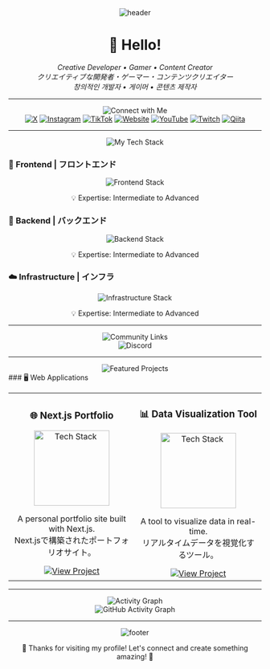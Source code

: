 <div align="center">
  <img src="https://capsule-render.vercel.app/api?type=waving&color=0:3E92CC,100:53EBD3&height=250&section=header&text=Welcome!&fontSize=50&fontColor=FFFFFF&fontAlignY=40&desc=ivuruGG's%20World%20of%20Code&descAlign=60&descAlignY=60&animation=fadeIn" alt="header" />
</div>

<h1 align="center">👋 Hello! </h1>
<p align="center">
  <em>Creative Developer • Gamer • Content Creator</em><br>
  <em>クリエイティブな開発者・ゲーマー・コンテンツクリエイター</em><br>
  <em>창의적인 개발자 • 게이머 • 콘텐츠 제작자</em>
</p>

---

<div align="center">
  <img src="https://capsule-render.vercel.app/api?type=rect&color=gradient&text=🌐%20Connect%20with%20Me%20|%20私とつながりましょう%20|%20연락해주세요&fontSize=30&fontColor=FFFFFF&animation=fadeIn" alt="Connect with Me" />
</div>
<div align="center">
  <a href="https://x.com/ivurugg"><img src="https://img.shields.io/badge/X-%231DA1F2.svg?style=for-the-badge&logo=x&logoColor=white" alt="X" /></a>
  <a href="https://www.instagram.com/ivurugg/"><img src="https://img.shields.io/badge/Instagram-%23E4405F.svg?style=for-the-badge&logo=instagram&logoColor=white" alt="Instagram" /></a>
  <a href="https://www.tiktok.com/@ivurugg"><img src="https://img.shields.io/badge/TikTok-%23000000.svg?style=for-the-badge&logo=tiktok&logoColor=white" alt="TikTok" /></a>
  <a href="https://yourwebsite.com"><img src="https://img.shields.io/badge/Website-%23000000.svg?style=for-the-badge&logo=internet-explorer&logoColor=white" alt="Website" /></a>
  <a href="https://www.youtube.com/channel/UCClGQH-Q0HXHfWLZboGUX0Q"><img src="https://img.shields.io/badge/YouTube-%23FF0000.svg?style=for-the-badge&logo=youtube&logoColor=white" alt="YouTube" /></a>
  <a href="https://www.twitch.tv/ivurugg"><img src="https://img.shields.io/badge/Twitch-%239146FF.svg?style=for-the-badge&logo=twitch&logoColor=white" alt="Twitch" /></a>
  <a href="https://qiita.com/ivuruDev"><img src="https://img.shields.io/badge/Qiita-55C500.svg?style=for-the-badge&logo=qiita&logoColor=white" alt="Qiita" /></a>
</div>

---

<div align="center">
  <img src="https://capsule-render.vercel.app/api?type=rect&color=gradient&text=🛠️%20My%20Tech%20Stack%20|%20技術スタック%20|%20기술%20스택&fontSize=30&fontColor=FFFFFF&animation=fadeIn" alt="My Tech Stack" />
</div>

### 🌟 Frontend | フロントエンド
<div align="center">
  <img src="https://skillicons.dev/icons?i=html,css,js,ts,react,nextjs&perline=6" alt="Frontend Stack" />
  <p>💡 Expertise: Intermediate to Advanced</p>
</div>

### 🔧 Backend | バックエンド
<div align="center">
  <img src="https://skillicons.dev/icons?i=nodejs,php,java,python,django,sql,go&perline=6" alt="Backend Stack" />
  <p>💡 Expertise: Intermediate to Advanced</p>
</div>

### ☁️ Infrastructure | インフラ
<div align="center">
  <img src="https://skillicons.dev/icons?i=aws,docker,postgres,oracle,linux&perline=6" alt="Infrastructure Stack" />
  <p>💡 Expertise: Intermediate to Advanced</p>
</div>

---

<div align="center">
  <img src="https://capsule-render.vercel.app/api?type=rect&color=gradient&text=🔥%20Community%20Links%20|%20コミュニティリンク%20|%20커뮤니티%20링크&fontSize=30&fontColor=FFFFFF&animation=fadeIn" alt="Community Links" />
</div>
<div align="center">
  <a href="https://discord.gg/gnm7Uk4gfZ" style="text-decoration:none;">
    <img src="https://img.shields.io/badge/Join%20on%20Discord-%235865F2.svg?style=for-the-badge&logo=discord&logoColor=white" alt="Discord" />
  </a>
</div>

---

<div align="center">
  <img src="https://capsule-render.vercel.app/api?type=rect&color=gradient&text=🚀%20Featured%20Projects%20|%20主要なプロジェクト%20|%20주요%20프로젝트&fontSize=30&fontColor=FFFFFF&animation=fadeIn" alt="Featured Projects" />
</div>
### 🖥️ Web Applications
<div align="center">
  <table>
    <tr>
      <td align="center" width="50%">
        <h3>🌐 Next.js Portfolio</h3>
        <p><img src="https://skillicons.dev/icons?i=nextjs,react,js" alt="Tech Stack" width="150" /></p>
        <p>A personal portfolio site built with Next.js.<br>Next.jsで構築されたポートフォリオサイト。</p>
        <a href="https://github.com/ivurugg/project1"><img src="https://img.shields.io/badge/View%20Project-blue?style=flat-square&logo=github" alt="View Project" /></a>
      </td>
      <td align="center" width="50%">
        <h3>📊 Data Visualization Tool</h3>
        <p><img src="https://skillicons.dev/icons?i=python,js" alt="Tech Stack" width="150" /></p>
        <p>A tool to visualize data in real-time.<br>リアルタイムデータを視覚化するツール。</p>
        <a href="https://github.com/ivurugg/project2"><img src="https://img.shields.io/badge/View%20Project-blue?style=flat-square&logo=github" alt="View Project" /></a>
      </td>
    </tr>
  </table>
</div>

---

<div align="center">
  <img src="https://capsule-render.vercel.app/api?type=rect&color=gradient&text=🔥%20Activity%20Graph%20|%20アクティビティグラフ%20|%20활동%20그래프&fontSize=30&fontColor=FFFFFF&animation=fadeIn" alt="Activity Graph" />
</div>
<div align="center">
  <img src="https://github-readme-activity-graph.cyclic.app/graph?username=ivurugg&theme=react-dark&hide_border=true" alt="GitHub Activity Graph" />
</div>

---

<div align="center">
  <img src="https://capsule-render.vercel.app/api?type=waving&color=0:53EBD3,100:3E92CC&height=200&section=footer&animation=fadeIn" alt="footer" />
  <p>🌟 Thanks for visiting my profile! Let's connect and create something amazing! 🌟</p>
</div>
